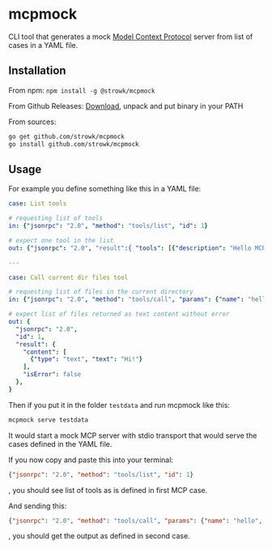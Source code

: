 # mcpmock

CLI tool that generates a mock [Model Context Protocol](https://modelcontextprotocol.io/) server from list of cases in a YAML file.

## Installation

From npm: `npm install -g @strowk/mcpmock`

From Github Releases: [Download](https://github.com/strowk/mcpmock/releases), unpack and put binary in your PATH

From sources:

```bash
go get github.com/strowk/mcpmock
go install github.com/strowk/mcpmock
```

## Usage

For example you define something like this in a YAML file:

```yaml
case: List tools

# requesting list of tools
in: {"jsonrpc": "2.0", "method": "tools/list", "id": 1}

# expect one tool in the list
out: {"jsonrpc": "2.0", "result":{ "tools": [{"description": "Hello MCP", "inputSchema": {"type": "object"}, "name": "hello"}] }, "id": 1}

---

case: Call current dir files tool

# requesting list of files in the current directory
in: {"jsonrpc": "2.0", "method": "tools/call", "params": {"name": "hello", "arguments": {}}, "id": 1}

# expect list of files returned as text content without error
out: {
  "jsonrpc": "2.0", 
  "id": 1,
  "result": {
    "content": [
      {"type": "text", "text": "Hi!"}
    ],
    "isError": false
  }, 
}
```

Then if you put it in the folder `testdata` and run mcpmock like this:

```bash
mcpmock serve testdata
```

It would start a mock MCP server with stdio transport that would serve the cases defined in the YAML file.

If you now copy and paste this into your terminal:

```json
{"jsonrpc": "2.0", "method": "tools/list", "id": 1}
```
, you should see list of tools as is defined in first MCP case.

And sending this:

```json
{"jsonrpc": "2.0", "method": "tools/call", "params": {"name": "hello", "arguments": {}}, "id": 1}
```

, you should get the output as defined in second case.
